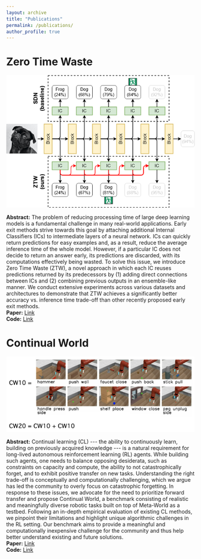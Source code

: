 ```yaml
---
layout: archive
title: "Publications"
permalink: /publications/
author_profile: true
---
```


Zero Time Waste
====
![Scheme of the Zero Time Waste model](/images/ztw.png)


**Abstract:** The problem of reducing processing time of large deep learning models is a fundamental challenge in many real-world applications. Early exit methods strive towards this goal by attaching additional Internal Classifiers (ICs) to intermediate layers of a neural network. ICs can quickly return predictions for easy examples and, as a result, reduce the average inference time of the whole model. However, if a particular IC does not decide to return an answer early, its predictions are discarded, with its computations effectively being wasted. To solve this issue, we introduce Zero Time Waste (ZTW), a novel approach in which each IC reuses predictions returned by its predecessors by (1) adding direct connections between ICs and (2) combining previous outputs in an ensemble-like manner. We conduct extensive experiments across various datasets and architectures to demonstrate that ZTW achieves a significantly better accuracy vs. inference time trade-off than other recently proposed early exit methods. \
**Paper:** [Link](https://arxiv.org/abs/2106.05409) \
**Code:** [Link](https://github.com/gmum/Zero-Time-Waste)



Continual World
====
![CW20 from Continual World](/images/continual_world.png)


**Abstract:** Continual learning (CL) --- the ability to continuously learn, building on previously acquired knowledge --- is a natural requirement for long-lived autonomous reinforcement learning (RL) agents. While building such agents, one needs to balance opposing desiderata, such as constraints on capacity and compute, the ability to not catastrophically forget, and to exhibit positive transfer on new tasks. Understanding the right trade-off is conceptually and computationally challenging, which we argue has led the community to overly focus on catastrophic forgetting.  In response to these issues, we advocate for the need to prioritize forward transfer and propose Continual World, a benchmark consisting of realistic and meaningfully diverse robotic tasks built on top of Meta-World as a testbed. Following an in-depth empirical evaluation of existing CL methods, we pinpoint their limitations and highlight unique algorithmic challenges in the RL setting. Our benchmark aims to provide a meaningful and computationally inexpensive challenge for the community and thus help better understand existing and future solutions. \
**Paper:** [Link](https://arxiv.org/abs/2105.10919) \
**Code:** [Link](https://github.com/awarelab/continual_world)

